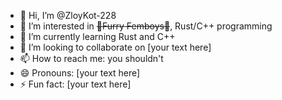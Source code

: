 - 👋 Hi, I’m @ZloyKot-228
- 👀 I’m interested in ~~🦊Furry Femboys🐺~~, Rust/C++ programming
- 🌱 I’m currently learning Rust and C++
- 💞️ I’m looking to collaborate on \[your text here\]
- 📫 How to reach me: you shouldn't
- 😄 Pronouns: \[your text here\]
- ⚡ Fun fact: \[your text here\]

<!---
ZloyKot-228/ZloyKot-228 is a ✨ special ✨ repository because its `README.md` (this file) appears on your GitHub profile.
You can click the Preview link to take a look at your changes.
--->

